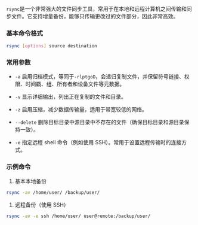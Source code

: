 `rsync`是一个非常强大的文件同步工具，常用于在本地和远程计算机之间传输和同步文件。它支持增量备份，能够只传输更改过的文件部分，因此非常高效。

### 基本命令格式
```bash
rsync [options] source destination
```

### 常用参数
- `-a`
启用归档模式，等同于`-rlptgoD`，会递归复制文件，并保留符号链接、权限、时间戳、组、所有者和设备文件等元数据。

- `-v`
显示详细输出，列出正在复制的文件和目录。

- `-z`
启用压缩，减少数据传输量，适用于带宽较低的网络。

- `--delete`
删除目标目录中源目录中不存在的文件（确保目标目录和源目录保持一致）。

- `-e`
指定远程 shell 命令（例如使用 SSH）。常用于设置远程传输时的连接方式。

### 示例命令
1. 基本本地备份
```bash
rsync -av /home/user/ /backup/user/
```

1. 远程备份（使用 SSH）
```bash
rsync -av -e ssh /home/user/ user@remote:/backup/user/
```

